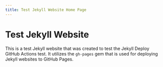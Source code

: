 ```yaml
---
title: Test Jekyll Website Home Page
---
```


# Test Jekyll Website

This is a test Jekyll website that was created to test the Jekyll Deploy GitHub Actions test. It utilizes the `gh-pages` gem that is used for deploying Jekyll websites to GitHub Pages.